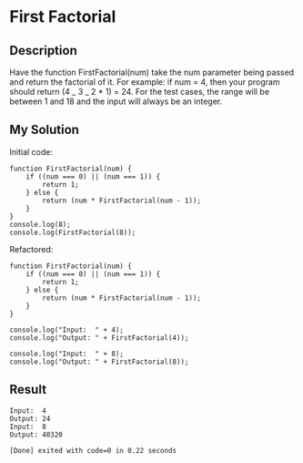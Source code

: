 # First Factorial

## Description

Have the function FirstFactorial(num) take the num parameter being passed and return the factorial of it.  For example: if num = 4, then your program should return (4 _ 3 _ 2 \* 1) = 24.   For the test cases, the range will be between 1 and 18 and the input will always be an integer.

## My Solution

Initial code:

```
function FirstFactorial(num) {
	if ((num === 0) || (num === 1)) {
		return 1;
	} else {
		return (num * FirstFactorial(num - 1));
	}
}
console.log(8);
console.log(FirstFactorial(8));
```

Refactored:

```
function FirstFactorial(num) {
	if ((num === 0) || (num === 1)) {
		return 1;
	} else {
		return (num * FirstFactorial(num - 1));
	}
}

console.log("Input:  " + 4);
console.log("Output: " + FirstFactorial(4));

console.log("Input:  " + 8);
console.log("Output: " + FirstFactorial(8));
```

## Result

```
Input:  4
Output: 24
Input:  8
Output: 40320

[Done] exited with code=0 in 0.22 seconds
```
